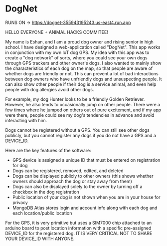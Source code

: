 # DogNet

RUNS ON -> https://dognet-355943195243.us-east4.run.app

HELLO EVERYONE + ANIMAL HACKS COMMITEE!

My name is Eshan, and I am a proud dog owner and rising senior in high school. I have designed a web-application called "DogNet". This app works in conjunction with my own IoT dog GPS. My idea with this app was to create a "dog network" of sorts, where you could see your own dogs through GPS trackers and other owner's dogs. I also wanted to mainly show the characteristics of each dog on the map, so that people are aware of whether dogs are friendly or not. This can prevent a lot of bad interactions between dog owners who have unfriendly dogs and unsuspecting people. It can also show other people if their dog is a service animal, and even help people with dog allergies avoid other dogs. 

For example, my dog Hunter looks to be a friendly Golden Retriever. However, he also tends to occasionally jump on other people. There were a few times where he jumped on others out of pure excitement, and if my app were there, people could see my dog's tendencies in advance and avoid interacting with him. 

Dogs cannot be registered without a GPS. You can still see other dogs publicly, but you cannot register any dogs if you do not have a GPS and a DEVICE_ID.

Here are the key features of the software:
- GPS device is assigned a unique ID that must be entered on registration for dog
- Dogs can be registered, removed, edited, and deleted
- Dogs can be displayed publicly to other owners (this shows whether owners should approach the dog or stay away from them)
- Dogs can also be displayed solely to the owner by turning off a checkbox in the dog registration
- Public location of your dog is not shown when you are in your house for privacy
- MongoDB Atlas stores login and account info along with each dog and each location/public location

For the GPS, it is very primitive but uses a SIM7000 chip attached to an arduino board to post location information with a specific pre-assigned DEVICE_ID for the registered dog. IT IS VERY CRITICAL NOT TO SHARE YOUR DEVICE_ID WITH ANYONE. 









